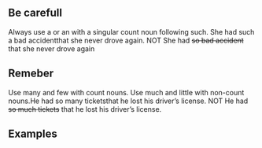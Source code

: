 ## Be carefull
Always use a or an with a singular count noun following such. She had such a bad accidentthat she never drove again. NOT She had ~~so bad accident~~ that she never drove again
## Remeber
Use many and few with count nouns. Use much and little with non-count nouns.He had so many ticketsthat he lost his driver’s license. NOT He had ~~so much tickets~~ that he lost his driver’s license.

## Examples
<!--stackedit_data:
eyJoaXN0b3J5IjpbMTU3MTk5MTQzMCwtMjk2MjA0MjE1XX0=
-->